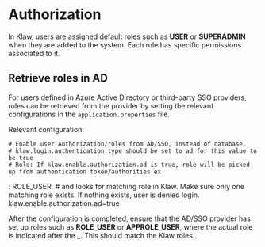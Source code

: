 # Authorization

In Klaw, users are assigned default roles such as **USER** or
**SUPERADMIN** when they are added to the system. Each role has specific
permissions associated to it.

## Retrieve roles in AD

For users defined in Azure Active Directory or third-party SSO
providers, roles can be retrieved from the provider by setting the
relevant configurations in the `application.properties` file.

Relevant configuration:

    # Enable user Authorization/roles from AD/SSO, instead of database.
    # klaw.login.authentication.type should be set to ad for this value to be true
    # Role: If klaw.enable.authorization.ad is true, role will be picked up from authentication token/authorities ex 
: ROLE_USER.
    # and looks for matching role in Klaw. Make sure only one matching role exists. If nothing exists, user is denied login.
    klaw.enable.authorization.ad=true

After the configuration is completed, ensure that the AD/SSO provider
has set up roles such as **ROLE_USER** or **APPROLE_USER**, where the
actual role is indicated after the \_\. This should match the Klaw
roles.
